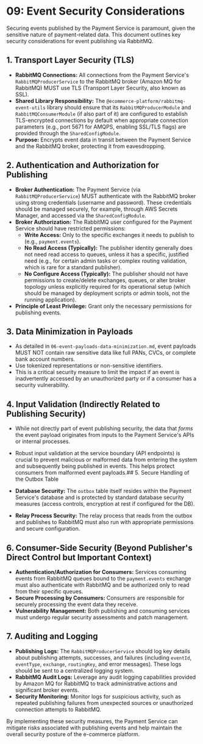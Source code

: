 # 09: Event Security Considerations

Securing events published by the Payment Service is paramount, given the sensitive nature of payment-related data. This document outlines key security considerations for event publishing via RabbitMQ.

## 1. Transport Layer Security (TLS)

*   **RabbitMQ Connections:** All connections from the Payment Service's `RabbitMQProducerService` to the RabbitMQ broker (Amazon MQ for RabbitMQ) MUST use TLS (Transport Layer Security, also known as SSL).
*   **Shared Library Responsibility:** The `@ecommerce-platform/rabbitmq-event-utils` library should ensure that its `RabbitMQProducerModule` and `RabbitMQConsumerModule` (if also part of it) are configured to establish TLS-encrypted connections by default when appropriate connection parameters (e.g., port 5671 for AMQPS, enabling SSL/TLS flags) are provided through the `SharedConfigModule`.
*   **Purpose:** Encrypts event data in transit between the Payment Service and the RabbitMQ broker, protecting it from eavesdropping.

## 2. Authentication and Authorization for Publishing

*   **Broker Authentication:** The Payment Service (via `RabbitMQProducerService`) MUST authenticate with the RabbitMQ broker using strong credentials (username and password). These credentials should be managed securely, for example, through AWS Secrets Manager, and accessed via the `SharedConfigModule`.
*   **Broker Authorization:** The RabbitMQ user configured for the Payment Service should have restricted permissions:
    *   **Write Access:** Only to the specific exchanges it needs to publish to (e.g., `payment.events`).
    *   **No Read Access (Typically):** The publisher identity generally does not need read access to queues, unless it has a specific, justified need (e.g., for certain admin tasks or complex routing validation, which is rare for a standard publisher).
    *   **No Configure Access (Typically):** The publisher should not have permissions to create/delete exchanges, queues, or alter broker topology unless explicitly required for its operational setup (which should be managed by deployment scripts or admin tools, not the running application).
*   **Principle of Least Privilege:** Grant only the necessary permissions for publishing events.

## 3. Data Minimization in Payloads

*   As detailed in `06-event-payloads-data-minimization.md`, event payloads MUST NOT contain raw sensitive data like full PANs, CVCs, or complete bank account numbers.
*   Use tokenized representations or non-sensitive identifiers.
*   This is a critical security measure to limit the impact if an event is inadvertently accessed by an unauthorized party or if a consumer has a security vulnerability.

## 4. Input Validation (Indirectly Related to Publishing Security)

*   While not directly part of event publishing security, the data that *forms* the event payload originates from inputs to the Payment Service's APIs or internal processes.
*   Robust input validation at the service boundary (API endpoints) is crucial to prevent malicious or malformed data from entering the system and subsequently being published in events. This helps protect consumers from malformed event payloads.## 5. Secure Handling of the Outbox Table

*   **Database Security:** The `outbox` table itself resides within the Payment Service's database and is protected by standard database security measures (access controls, encryption at rest if configured for the DB).
*   **Relay Process Security:** The relay process that reads from the outbox and publishes to RabbitMQ must also run with appropriate permissions and secure configuration.

## 6. Consumer-Side Security (Beyond Publisher's Direct Control but Important Context)

*   **Authentication/Authorization for Consumers:** Services consuming events from RabbitMQ queues bound to the `payment.events` exchange must also authenticate with RabbitMQ and be authorized only to read from their specific queues.
*   **Secure Processing by Consumers:** Consumers are responsible for securely processing the event data they receive.
*   **Vulnerability Management:** Both publishing and consuming services must undergo regular security assessments and patch management.

## 7. Auditing and Logging

*   **Publishing Logs:** The `RabbitMQProducerService` should log key details about publishing attempts, successes, and failures (including `eventId`, `eventType`, `exchange`, `routingKey`, and error messages). These logs should be sent to a centralized logging system.
*   **RabbitMQ Audit Logs:** Leverage any audit logging capabilities provided by Amazon MQ for RabbitMQ to track administrative actions and significant broker events.
*   **Security Monitoring:** Monitor logs for suspicious activity, such as repeated publishing failures from unexpected sources or unauthorized connection attempts to RabbitMQ.

By implementing these security measures, the Payment Service can mitigate risks associated with publishing events and help maintain the overall security posture of the e-commerce platform.